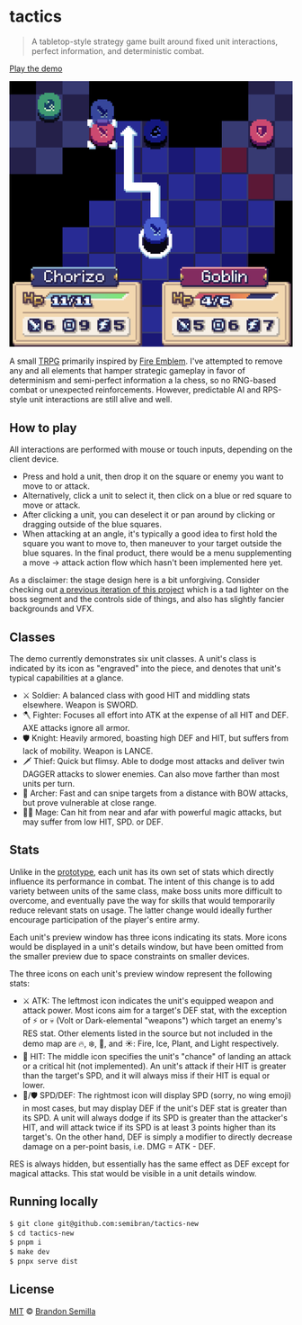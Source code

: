 # tactics
> A tabletop-style strategy game built around fixed unit interactions, perfect information, and deterministic combat.

[Play the demo](https://semibran.github.io/tactics-new)

![Preview image of tactics project](tactics.png)

A small [TRPG](https://en.wikipedia.org/wiki/Tactical_role-playing_game) primarily inspired by [Fire Emblem](https://en.wikipedia.org/wiki/Tactical_role-playing_game). I've attempted to remove any and all elements that hamper strategic gameplay in favor of determinism and semi-perfect information a la chess, so no RNG-based combat or unexpected reinforcements. However, predictable AI and RPS-style unit interactions are still alive and well.

## How to play
All interactions are performed with mouse or touch inputs, depending on the client device.
- Press and hold a unit, then drop it on the square or enemy you want to move to or attack.
- Alternatively, click a unit to select it, then click on a blue or red square to move or attack.
- After clicking a unit, you can deselect it or pan around by clicking or dragging outside of the blue squares.
- When attacking at an angle, it's typically a good idea to first hold the square you want to move to, then maneuver to your target outside the blue squares. In the final product, there would be a menu supplementing a move -> attack action flow which hasn't been implemented here yet.

As a disclaimer: the stage design here is a bit unforgiving. Consider checking out [a previous iteration of this project][prototype] which is a tad lighter on the boss segment and the controls side of things, and also has slightly fancier backgrounds and VFX.

## Classes
The demo currently demonstrates six unit classes. A unit's class is indicated by its icon as "engraved" into the piece, and denotes that unit's typical capabilities at a glance.
- ⚔️ Soldier: A balanced class with good HIT and middling stats elsewhere. Weapon is SWORD.
- 🪓 Fighter: Focuses all effort into ATK at the expense of all HIT and DEF. AXE attacks ignore all armor.
- 🛡 Knight: Heavily armored, boasting high DEF and HIT, but suffers from lack of mobility. Weapon is LANCE.
- 🗡 Thief: Quick but flimsy. Able to dodge most attacks and deliver twin DAGGER attacks to slower enemies. Can also move farther than most units per turn.
- 🏹 Archer: Fast and can snipe targets from a distance with BOW attacks, but prove vulnerable at close range.
- 🧙‍♂️ Mage: Can hit from near and afar with powerful magic attacks, but may suffer from low HIT, SPD. or DEF.

## Stats
Unlike in the [prototype], each unit has its own set of stats which directly influence its performance in combat. The intent of this change is to add variety between units of the same class, make boss units more difficult to overcome, and eventually pave the way for skills that would temporarily reduce relevant stats on usage. The latter change would ideally further encourage participation of the player's entire army.

Each unit's preview window has three icons indicating its stats. More icons would be displayed in a unit's details window, but have been omitted from the smaller preview due to space constraints on smaller devices.

The three icons on each unit's preview window represent the following stats:
- ⚔️ ATK: The leftmost icon indicates the unit's equipped weapon and attack power. Most icons aim for a target's DEF stat, with the exception of ⚡️ or 💀 (Volt or Dark-elemental "weapons") which target an enemy's RES stat. Other elements listed in the source but not included in the demo map are 🔥, ❄️, 🌱, and ☀️: Fire, Ice, Plant, and Light respectively.
- 🎯 HIT: The middle icon specifies the unit's "chance" of landing an attack or a critical hit (not implemented). An unit's attack if their HIT is greater than the target's SPD, and it will always miss if their HIT is equal or lower.
- 🧚/🛡 SPD/DEF: The rightmost icon will display SPD (sorry, no wing emoji) in most cases, but may display DEF if the unit's DEF stat is greater than its SPD. A unit will always dodge if its SPD is greater than the attacker's HIT, and will attack twice if its SPD is at least 3 points higher than its target's. On the other hand, DEF is simply a modifier to directly decrease damage on a per-point basis, i.e. DMG = ATK - DEF.

RES is always hidden, but essentially has the same effect as DEF except for magical attacks. This stat would be visible in a unit details window.

## Running locally
```sh
$ git clone git@github.com:semibran/tactics-new
$ cd tactics-new
$ pnpm i
$ make dev
$ pnpx serve dist
```

## License
[MIT](https://opensource.org/licenses/MIT) © [Brandon Semilla](https://git.io/semibran)

[prototype]: https://github.com/semibran/tactics
